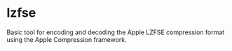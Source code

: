 # lzfse

Basic tool for encoding and decoding the Apple LZFSE compression format using the Apple Compression framework.
